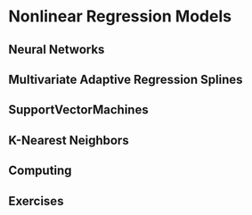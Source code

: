 # Nonlinear Regression Models  

## Neural Networks  

## Multivariate Adaptive Regression Splines  

## SupportVectorMachines  

## K-Nearest Neighbors  

## Computing  

## Exercises  

